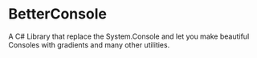 # BetterConsole
A C# Library that replace the System.Console and let you make beautiful Consoles with gradients and many other utilities.
